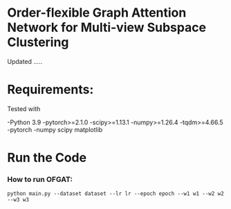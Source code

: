 # Order-flexible Graph Attention Network for Multi-view Subspace Clustering
Updated .....
# Requirements:
Tested with 

  -Python 3.9
  -pytorch>=2.1.0
  -scipy>=1.13.1
  -numpy>=1.26.4
  -tqdm>=4.66.5
  -pytorch
  -numpy scipy matplotlib


# Run the Code

### How to run OFGAT:

```
python main.py --dataset dataset --lr lr --epoch epoch --w1 w1 --w2 w2 --w3 w3
```





